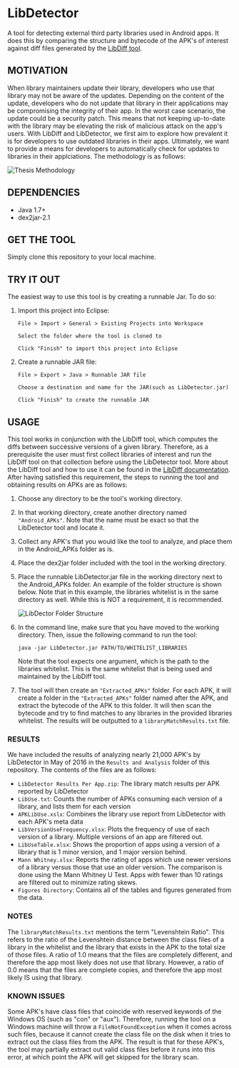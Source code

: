 # LibDetector
A tool for detecting external third party libraries used in Android apps. It does this by comparing the structure and bytecode of the APK's of interest against diff files generated by the [LibDiff tool](https://github.com/zchi88/LibDiff "LibDiff Tool").

## MOTIVATION
When library maintainers update their library, developers who use that library may not be aware of the updates. Depending on the content of the update, developers who do not update that library in their applications may be compromising the integrity of their app. In the worst case scenario, the update could be a security patch. This means that not keeping up-to-date with the library may be elevating the risk of malicious attack on the app's users. With LibDiff and LibDetector, we first aim to explore how prevalent it is for developers to use outdated libraries in their apps. Ultimately, we want to provide a means for developers to automatically check for updates to libraries in their applciations. The methodology is as follows:

![Thesis Methodology](https://github.com/zchi88/LibDetector/blob/master/Research%20Methodology.png?raw=true "Thesis Methodology")

## DEPENDENCIES
- Java 1.7+
- dex2jar-2.1

## GET THE TOOL
Simply clone this repository to your local machine.


## TRY IT OUT
The easiest way to use this tool is by creating a runnable Jar. To do so:

1. Import this project into Eclipse:

	```Eclipse
	File > Import > General > Existing Projects into Workspace 

	Select the folder where the tool is cloned to

	Click "Finish" to import this project into Eclipse
	```

2. Create a runnable JAR file:

	```Eclipse
	File > Export > Java > Runnable JAR file

	Choose a destination and name for the JAR(such as LibDetector.jar)

	Click "Finish" to create the runnable JAR
	```

## USAGE
This tool works in conjunction with the LibDiff tool, which computes the diffs between successive versions of a given library. Therefore, as a prerequisite the user must first collect libraries of interest and run the LibDiff tool on that collection before using the LibDetector tool. More about the LibDiff tool and how to use it can be found in the [LibDiff documentation](https://github.com/zchi88/LibDiff "LibDiff Tool"). After having satisfied this requirement, the steps to running the tool and obtaining results on APKs are as follows:

1. Choose any directory to be the tool's working directory.
2. In that working directory, create another directory named ```"Android_APKs"```. Note that the name must be exact so that the LibDetector tool and locate it. 
3. Collect any APK's that you would like the tool to analyze, and place them in the Android_APKs folder as is.
4. Place the dex2jar folder included with the tool in the working directory.
5. Place the runnable LibDetector.jar file in the working directory next to the Android_APKs folder.
An example of the folder structure is shown below. Note that in this example, the libraries whitelist is in the same directory as well. While this is NOT a requirement, it is recommended.
	
	![LibDector Folder Structure](https://github.com/zchi88/LibDetector/blob/master/LibDetectorRequirements.png?raw=true "LibDector Folder Structure")

6. In the command line, make sure that you have moved to the working directory. Then, issue the following command to run the tool:

	```console
	java -jar LibDetector.jar PATH/TO/WHITELIST_LIBRARIES
	```
	
	Note that the tool expects one argument, which is the path to the libraries whitelist. This is the same whitelist that is being used and maintained by the LibDiff tool.

7. The tool will then create an ```"Extracted_APKs"``` folder. For each APK, it will create a folder in the ```"Extracted_APKs"``` folder named after the APK, and extract the bytecode of the APK to this folder. It will then scan the bytecode and try to find matches to any libraries in the provided libraries whitelist. The results will be outputted to a ```libraryMatchResults.txt``` file.

### RESULTS
We have included the results of analyzing nearly 21,000 APK's by LibDetector in May of 2016 in the ```Results and Analysis``` folder of this repository. The contents of the files are as follows:

- ```LibDetector Results Per App.zip```: The library match results per APK reported by LibDetector 
- ```LibUse.txt```: Counts the number of APKs consuming each version of a library, and lists them for each version
- ```APKLibUse.xslx```: Combines the library use report from LibDetector with each APK's meta data
- ```LibVersionUseFrequency.xlsx```: Plots the frequency of use of each version of a library. Multiple versions of an app are filtered out.
- ```LibUseTable.xlsx```: Shows the proportion of apps using a version of a library that is 1 minor version, and  1 major version behind.
- ```Mann Whitney.xlsx```: Reports the rating of apps which use newer versions of a library versus those that use an older version. The comparison is done using the Mann Whitney U Test. Apps with fewer than 10 ratings are filtered out to minimize rating skews. 
- ```Figures Directory```: Contains all of the tables and figures generated from the data. 



### NOTES
The ```libraryMatchResults.txt``` mentions the term "Levenshtein Ratio". This refers to the ratio of the Levenshtein distance between the class files of a library in the whitelist and the library that exists in the APK to the total size of those files. A ratio of 1.0 means that the files are completely different, and therefore the app most likely does not use that library. However, a ratio of 0.0 means that the files are complete copies, and therefore the app most likely IS using that library.


### KNOWN ISSUES
Some APK's have class files that coincide with reserved keywords of the Windows OS (such as "con" or "aux"). Therefore, running the tool on a Windows machine will throw a ```FileNotFoundException``` when it comes across such files, because it cannot create the class file on the disk when it tries to extract out the class files from the APK. The result is that for these APK's, the tool may partially extract out valid class files before it runs into this error, at which point the APK will get skipped for the library scan.